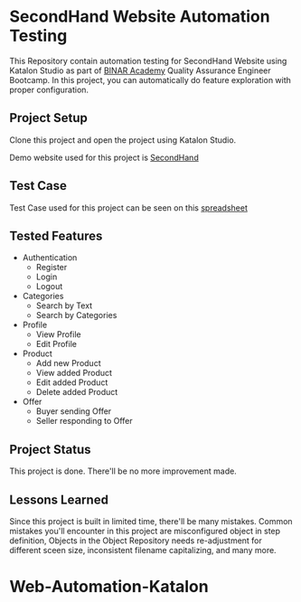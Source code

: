 
# SecondHand Website Automation Testing

This Repository contain automation testing for SecondHand Website using Katalon Studio as part of [BINAR Academy](https://www.binaracademy.com/) Quality Assurance Engineer Bootcamp. In this project, you can automatically do feature exploration with proper configuration.


## Project Setup

Clone this project and open the project using Katalon Studio. 

Demo website used for this project is [SecondHand](https://secondhand.binaracademy.org/)

## Test Case

Test Case used for this project can be seen on this [spreadsheet](https://docs.google.com/spreadsheets/d/1rL2e9HoH8mp0NDpeOUfxeUi8w5OeSMB9hNEY5Vb8hxY)
## Tested Features

- Authentication
  - Register
  - Login
  - Logout
- Categories
  - Search by Text
  - Search by Categories
- Profile
  - View Profile
  - Edit Profile
- Product
  - Add new Product
  - View added Product
  - Edit added Product
  - Delete added Product
- Offer
  - Buyer sending Offer
  - Seller responding to Offer



## Project Status

This project is done. There'll be no more improvement made. 

## Lessons Learned

Since this project is built in limited time, there'll be many mistakes. Common mistakes you'll encounter in this project are misconfigured object in step definition, Objects in the Object Repository needs re-adjustment for different sceen size, inconsistent filename capitalizing, and many more.

# Web-Automation-Katalon
